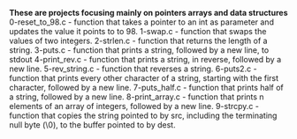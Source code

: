 __These are projects focusing mainly on pointers arrays and data structures__
0-reset_to_98.c - function that takes a pointer to an int as parameter and updates the value it points to to 98.
1-swap.c - function that swaps the values of two integers.
2-strlen.c - function that returns the length of a string.
3-puts.c - function that prints a string, followed by a new line, to stdout
4-print_rev.c - function that prints a string, in reverse, followed by a new line.
5-rev_string.c - function that reverses a string.
6-puts2.c - function that prints every other character of a string, starting with the first character, followed by a new line.
7-puts_half.c - function that prints half of a string, followed by a new line.
8-print_array.c - function that prints n elements of an array of integers, followed by a new line.
9-strcpy.c - function that copies the string pointed to by src, including the terminating null byte (\0), to the buffer pointed to by dest.